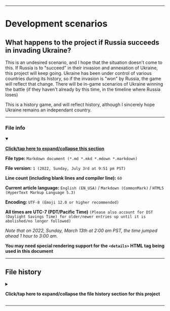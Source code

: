 
***

# Development scenarios

## What happens to the project if Russia succeeds in invading Ukraine?

This is an undesired scenario, and I hope that the situation doesn't come to this. If Russia is to "succeed" in their invasion and annexation of Ukraine, this project will keep going. Ukraine has been under control of various countries during its history, so if the invasion is "won" by Russia, the game will reflect that change. There will be in-game scenarios of Ukraine winning the battle (if they haven't already by this time, in the timeline where Russia loses)

This is a history game, and will reflect history, although I sincerely hope Ukraine remains an independant country.

***

### File info

<details open><summary><p lang="en"><b><u>Click/tap here to expand/collapse this section</u></b></p></summary>

**File type:** `Markdown document (*.md *.mkd *.mdown *.markdown)`

**File version:** `1 (2022, Sunday, July 3rd at 9:51 pm PST)`

**Line count (including blank lines and compiler line):** `60`

**Current article language:** `English (EN_USA)` / `Markdown (CommonMark)` / `HTML5 (HyperText Markup Language 5.3)`

**Encoding:** `UTF-8 (Emoji 12.0 or higher recommended)`

**All times are UTC-7 (PDT/Pacific Time)** `(Please also account for DST (Daylight Savings Time) for older/newer entries up until it is abolished/no longer followed)`

_Note that on 2022, Sunday, March 13th at 2:00 am PST, the time jumped ahead 1 hour to 3:00 am._

**You may need special rendering support for the `<details>` HTML tag being used in this document**

</details>

***

## File history

<details><summary><p lang="en"><b>Click/tap here to expand/collapse the file history section for this project</b></p></summary>

<details><summary><p lang="en"><b>Version 1 (2022, Sunday, July 3rd at 9:51 pm PST)</b></p></summary>

**This version was made by:** [`@seanpm2001`](https://github.com/seanpm2001/)

> Changes:

- [x] Started the file
- [x] Added the title section
- [x] Added the `What happens to the project if Russia succeeds in invading Ukraine?` section
- [x] Added the `file info` section
- [x] Added the `file history` section
- [ ] No other changes in version 1

</details>

</details>

***
